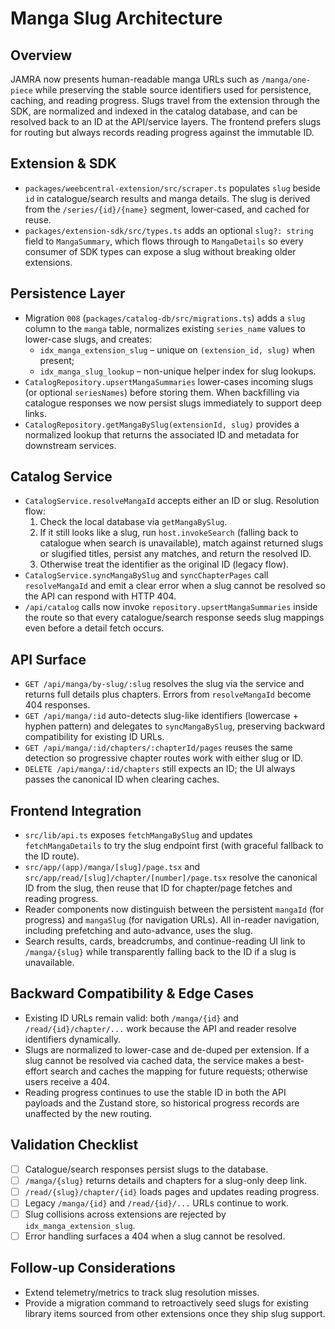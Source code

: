 # Manga Slug Architecture

## Overview

JAMRA now presents human-readable manga URLs such as `/manga/one-piece` while
preserving the stable source identifiers used for persistence, caching, and
reading progress. Slugs travel from the extension through the SDK, are
normalized and indexed in the catalog database, and can be resolved back to an
ID at the API/service layers. The frontend prefers slugs for routing but always
records reading progress against the immutable ID.

## Extension & SDK

- `packages/weebcentral-extension/src/scraper.ts` populates `slug` beside `id`
  in catalogue/search results and manga details. The slug is derived from the
  `/series/{id}/{name}` segment, lower‑cased, and cached for reuse.
- `packages/extension-sdk/src/types.ts` adds an optional `slug?: string` field
  to `MangaSummary`, which flows through to `MangaDetails` so every consumer of
  SDK types can expose a slug without breaking older extensions.

## Persistence Layer

- Migration `008` (`packages/catalog-db/src/migrations.ts`) adds a `slug` column
  to the `manga` table, normalizes existing `series_name` values to lower-case
  slugs, and creates:
  - `idx_manga_extension_slug` – unique on `(extension_id, slug)` when present;
  - `idx_manga_slug_lookup` – non-unique helper index for slug lookups.
- `CatalogRepository.upsertMangaSummaries` lower-cases incoming slugs (or
  optional `seriesNames`) before storing them. When backfilling via catalogue
  responses we now persist slugs immediately to support deep links.
- `CatalogRepository.getMangaBySlug(extensionId, slug)` provides a normalized
  lookup that returns the associated ID and metadata for downstream services.

## Catalog Service

- `CatalogService.resolveMangaId` accepts either an ID or slug. Resolution flow:
  1. Check the local database via `getMangaBySlug`.
  2. If it still looks like a slug, run `host.invokeSearch` (falling back to
     catalogue when search is unavailable), match against returned slugs or
     slugified titles, persist any matches, and return the resolved ID.
  3. Otherwise treat the identifier as the original ID (legacy flow).
- `CatalogService.syncMangaBySlug` and `syncChapterPages` call
  `resolveMangaId` and emit a clear error when a slug cannot be resolved so the
  API can respond with HTTP 404.
- `/api/catalog` calls now invoke `repository.upsertMangaSummaries` inside the
  route so that every catalogue/search response seeds slug mappings even before
  a detail fetch occurs.

## API Surface

- `GET /api/manga/by-slug/:slug` resolves the slug via the service and returns
  full details plus chapters. Errors from `resolveMangaId` become 404 responses.
- `GET /api/manga/:id` auto-detects slug-like identifiers (lowercase + hyphen
  pattern) and delegates to `syncMangaBySlug`, preserving backward compatibility
  for existing ID URLs.
- `GET /api/manga/:id/chapters/:chapterId/pages` reuses the same detection so
  progressive chapter routes work with either slug or ID.
- `DELETE /api/manga/:id/chapters` still expects an ID; the UI always passes the
  canonical ID when clearing caches.

## Frontend Integration

- `src/lib/api.ts` exposes `fetchMangaBySlug` and updates `fetchMangaDetails`
  to try the slug endpoint first (with graceful fallback to the ID route).
- `src/app/(app)/manga/[slug]/page.tsx` and
  `src/app/read/[slug]/chapter/[number]/page.tsx` resolve the canonical ID from
  the slug, then reuse that ID for chapter/page fetches and reading progress.
- Reader components now distinguish between the persistent `mangaId` (for
  progress) and `mangaSlug` (for navigation URLs). All in-reader navigation,
  including prefetching and auto-advance, uses the slug.
- Search results, cards, breadcrumbs, and continue-reading UI link to
  `/manga/{slug}` while transparently falling back to the ID if a slug is
  unavailable.

## Backward Compatibility & Edge Cases

- Existing ID URLs remain valid: both `/manga/{id}` and `/read/{id}/chapter/...`
  work because the API and reader resolve identifiers dynamically.
- Slugs are normalized to lower-case and de-duped per extension. If a slug
  cannot be resolved via cached data, the service makes a best-effort search and
  caches the mapping for future requests; otherwise users receive a 404.
- Reading progress continues to use the stable ID in both the API payloads and
  the Zustand store, so historical progress records are unaffected by the new
  routing.

## Validation Checklist

- [ ] Catalogue/search responses persist slugs to the database.
- [ ] `/manga/{slug}` returns details and chapters for a slug-only deep link.
- [ ] `/read/{slug}/chapter/{id}` loads pages and updates reading progress.
- [ ] Legacy `/manga/{id}` and `/read/{id}/...` URLs continue to work.
- [ ] Slug collisions across extensions are rejected by
      `idx_manga_extension_slug`.
- [ ] Error handling surfaces a 404 when a slug cannot be resolved.

## Follow-up Considerations

- Extend telemetry/metrics to track slug resolution misses.
- Provide a migration command to retroactively seed slugs for existing library
  items sourced from other extensions once they ship slug support.
